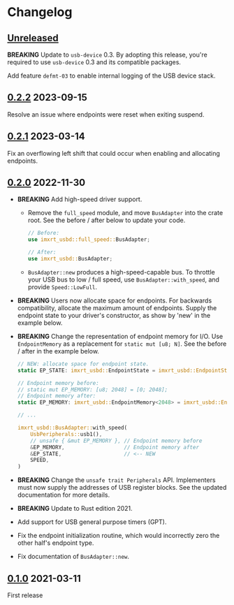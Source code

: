 Changelog
=========

[Unreleased]
------------

**BREAKING** Update to `usb-device` 0.3. By adopting this release, you're
required to use `usb-device` 0.3 and its compatible packages.

Add feature `defmt-03` to enable internal logging of the USB device stack.

[0.2.2] 2023-09-15
------------------

Resolve an issue where endpoints were reset when exiting suspend.

[0.2.1] 2023-03-14
------------------

Fix an overflowing left shift that could occur when enabling and allocating
endpoints.

[0.2.0] 2022-11-30
------------------

- **BREAKING** Add high-speed driver support.
  - Remove the `full_speed` module, and move `BusAdapter` into the crate root.
    See the before / after below to update your code.

    ```rust
    // Before:
    use imxrt_usbd::full_speed::BusAdapter;

    // After:
    use imxrt_usbd::BusAdapter;
    ```

  - `BusAdapter::new` produces a high-speed-capable bus. To throttle your USB
    bus to low / full speed, use `BusAdapter::with_speed`, and provide
    `Speed::LowFull`.

- **BREAKING** Users now allocate space for endpoints. For backwards compatibility,
  allocate the maximum amount of endpoints. Supply the endpoint state to your driver's
  constructor, as show by 'new' in the example below.

- **BREAKING** Change the representation of endpoint memory for I/O. Use `EndpointMemory`
  as a replacement for `static mut [u8; N]`. See the before / after in the example below.

  ```rust
  // NEW: allocate space for endpoint state.
  static EP_STATE: imxrt_usbd::EndpointState = imxrt_usbd::EndpointState::max_endpoints();

  // Endpoint memory before:
  // static mut EP_MEMORY: [u8; 2048] = [0; 2048];
  // Endpoint memory after:
  static EP_MEMORY: imxrt_usbd::EndpointMemory<2048> = imxrt_usbd::EndpointMemory::new();

  // ...

  imxrt_usbd::BusAdapter::with_speed(
      UsbPeripherals::usb1(),
      // unsafe { &mut EP_MEMORY }, // Endpoint memory before
      &EP_MEMORY,                   // Endpoint memory after
      &EP_STATE,                    // <-- NEW
      SPEED,
  )
  ```

- **BREAKING** Change the `unsafe trait Peripherals` API. Implementers must now supply the
  addresses of USB register blocks. See the updated documentation for more details.

- **BREAKING** Update to Rust edition 2021.
- Add support for USB general purpose timers (GPT).
- Fix the endpoint initialization routine, which would incorrectly zero the
  other half's endpoint type.
- Fix documentation of `BusAdapter::new`.

[0.1.0] 2021-03-11
------------------

First release

[Unreleased]: https://github.com/imxrt-rs/imxrt-usbd/compare/v0.2.1...HEAD
[0.2.2]: https://github.com/imxrt-rs/imxrt-usbd/compare/v0.2.1...v0.2.2
[0.2.1]: https://github.com/imxrt-rs/imxrt-usbd/compare/v0.2.0...v0.2.1
[0.2.0]: https://github.com/imxrt-rs/imxrt-usbd/compare/v0.1.0...v0.2.0
[0.1.0]: https://github.com/imxrt-rs/imxrt-usbd/tree/v0.1.0
